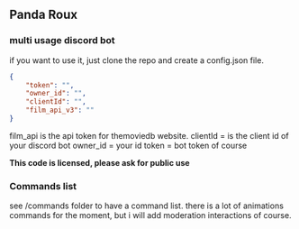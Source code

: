 ## Panda Roux
### multi usage discord bot

if you want to use it, just clone the repo and create a config.json file.

```json
{
    "token": "",
    "owner_id": "",
    "clientId": "",
    "film_api_v3": ""
}
```
film_api is the api token for themoviedb website.
clientId = is the client id of your discord bot
owner_id = your id
token = bot token of course

**This code is licensed, please ask for public use**

### Commands list

see /commands folder to have a command list.
there is a lot of animations commands for the moment, but i will add moderation interactions of course.